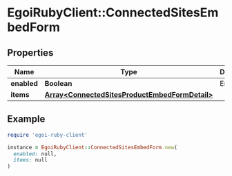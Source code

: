 # EgoiRubyClient::ConnectedSitesEmbedForm

## Properties

| Name | Type | Description | Notes |
| ---- | ---- | ----------- | ----- |
| **enabled** | **Boolean** | Enabled | [optional] |
| **items** | [**Array&lt;ConnectedSitesProductEmbedFormDetail&gt;**](ConnectedSitesProductEmbedFormDetail.md) |  | [optional] |

## Example

```ruby
require 'egoi-ruby-client'

instance = EgoiRubyClient::ConnectedSitesEmbedForm.new(
  enabled: null,
  items: null
)
```


